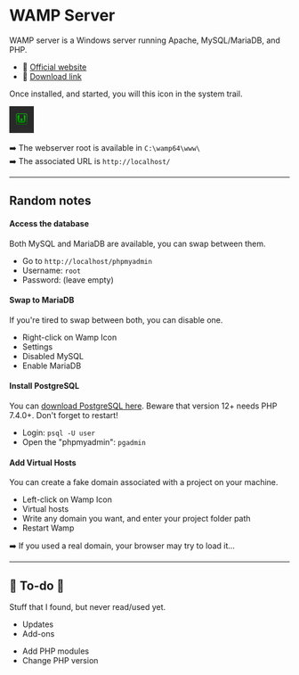 # WAMP Server

<div class="row row-cols-md-2"><div>

WAMP server is a Windows server running Apache, MySQL/MariaDB, and PHP.

* 🐓 [Official website](https://www.wampserver.com/)
* 🥡 [Download link](https://sourceforge.net/projects/wampserver/)

</div><div>

Once installed, and started, you will this icon in the system trail.

<div class="text-center">

![wamp icon](_images/wamp.png)
</div>

➡️ The webserver root is available in `C:\wamp64\www\`<br>
➡️ The associated URL is `http://localhost/`
</div></div>

<hr class="sep-both">

## Random notes

<div class="row row-cols-md-2"><div>

#### Access the database

Both MySQL and MariaDB are available, you can swap between them.

* Go to `http://localhost/phpmyadmin`
* Username: `root`
* Password: (leave empty)

#### Swap to MariaDB

If you're tired to swap between both, you can disable one.

* Right-click on Wamp Icon
* Settings
* Disabled MySQL
* Enable MariaDB

#### Install PostgreSQL

You can [download PostgreSQL here](https://www.enterprisedb.com/downloads/postgres-postgresql-downloads). Beware that version 12+ needs PHP 7.4.0+. Don't forget to restart!

* Login: `psql -U user`
* Open the "phpmyadmin": `pgadmin`
</div><div>

#### Add Virtual Hosts

You can create a fake domain associated with a project on your machine.

* Left-click on Wamp Icon
* Virtual hosts
* Write any domain you want, and enter your project folder path
* Restart Wamp

➡️ If you used a real domain, your browser may try to load it...
</div></div>

<hr class="sep-both">

## 👻 To-do 👻

Stuff that I found, but never read/used yet.

<div class="row row-cols-md-2"><div>

* Updates
* Add-ons
</div><div>

* Add PHP modules
* Change PHP version
</div></div>